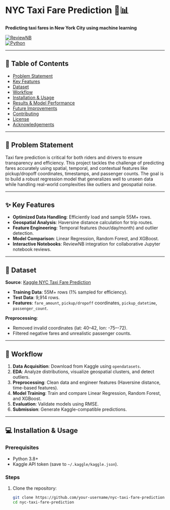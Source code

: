 # NYC Taxi Fare Prediction 🚕📊  
**Predicting taxi fares in New York City using machine learning**  

[![ReviewNB](https://img.shields.io/badge/ReviewNB-Interactive_Code_Review-00A98F?style=for-the-badge&logo=jupyter)](https://www.reviewnb.com/github/your-username/nyc-taxi-fare-prediction)  
[![Python](https://img.shields.io/badge/Python-3.8%2B-blue?logo=python)](https://www.python.org/)  

---

## 📌 Table of Contents  
- [Problem Statement](#-problem-statement)  
- [Key Features](#-key-features)  
- [Dataset](#-dataset)  
- [Workflow](#-workflow)  
- [Installation & Usage](#-installation--usage)  
- [Results & Model Performance](#-results--model-performance)  
- [Future Improvements](#-future-improvements)  
- [Contributing](#-contributing)  
- [License](#-license)  
- [Acknowledgements](#-acknowledgements)  

---

## 🎯 Problem Statement  
Taxi fare prediction is critical for both riders and drivers to ensure transparency and efficiency. This project tackles the challenge of predicting fares accurately using spatial, temporal, and contextual features like pickup/dropoff coordinates, timestamps, and passenger counts. The goal is to build a robust regression model that generalizes well to unseen data while handling real-world complexities like outliers and geospatial noise.

---

## ✨ Key Features  
- **Optimized Data Handling**: Efficiently load and sample 55M+ rows.  
- **Geospatial Analysis**: Haversine distance calculation for trip routes.  
- **Feature Engineering**: Temporal features (hour/day/month) and outlier detection.  
- **Model Comparison**: Linear Regression, Random Forest, and XGBoost.  
- **Interactive Notebooks**: ReviewNB integration for collaborative Jupyter notebook reviews.

---

## 📂 Dataset  
**Source**: [Kaggle NYC Taxi Fare Prediction](https://www.kaggle.com/c/new-york-city-taxi-fare-prediction)  
- **Training Data**: 55M+ rows (1% sampled for efficiency).  
- **Test Data**: 9,914 rows.  
- **Features**: `fare_amount`, `pickup/dropoff` coordinates, `pickup_datetime`, `passenger_count`.  

**Preprocessing**:  
- Removed invalid coordinates (lat: 40–42, lon: -75–-72).  
- Filtered negative fares and unrealistic passenger counts.  

---

## 🔄 Workflow  
1. **Data Acquisition**: Download from Kaggle using `opendatasets`.  
2. **EDA**: Analyze distributions, visualize geospatial clusters, and detect outliers.  
3. **Preprocessing**: Clean data and engineer features (Haversine distance, time-based features).  
4. **Model Training**: Train and compare Linear Regression, Random Forest, and XGBoost.  
5. **Evaluation**: Validate models using RMSE.  
6. **Submission**: Generate Kaggle-compatible predictions.  

---

## 💻 Installation & Usage  
### Prerequisites  
- Python 3.8+  
- Kaggle API token (save to `~/.kaggle/kaggle.json`).  

### Steps  
1. Clone the repository:  
   ```bash
   git clone https://github.com/your-username/nyc-taxi-fare-prediction.git
   cd nyc-taxi-fare-prediction
